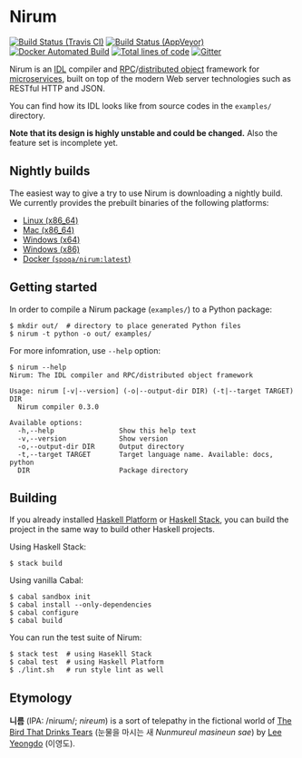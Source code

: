 Nirum
=====

[![Build Status (Travis CI)][ci-svg]][ci]
[![Build Status (AppVeyor)][ciw-svg]][ciw]
[![Docker Automated Build][docker-svg]][docker]
[![Total lines of code][loc]][repo]
[![Gitter][chat-svg]][chat]

[ci-svg]: https://travis-ci.org/spoqa/nirum.svg
[ci]: https://travis-ci.org/spoqa/nirum
[ciw-svg]: https://ci.appveyor.com/api/projects/status/jf9bsrnalcb1xrp0?svg=true
[ciw]: https://ci.appveyor.com/project/dahlia/nirum-k5n5y
[docker]: https://hub.docker.com/r/spoqa/nirum/
[docker-svg]: https://img.shields.io/docker/automated/spoqa/nirum.svg
[loc]: https://tokei.rs/b1/github/spoqa/nirum
[repo]: https://github.com/spoqa/nirum
[chat-svg]: https://badges.gitter.im/spoqa/nirum.svg
[chat]: https://gitter.im/spoqa/nirum?utm_source=badge&utm_medium=badge&utm_campaign=pr-badge

Nirum is an [IDL][1] compiler and [RPC][2]/[distributed object][3] framework
for [microservices][4], built on top of the modern Web server technologies
such as RESTful HTTP and JSON.

You can find how its IDL looks like from source codes in the `examples/`
directory.

**Note that its design is highly unstable and could be changed.**
Also the feature set is incomplete yet.

[1]: https://en.wikipedia.org/wiki/Interface_description_language
[2]: https://en.wikipedia.org/wiki/Remote_procedure_call
[3]: https://en.wikipedia.org/wiki/Distributed_object
[4]: https://en.wikipedia.org/wiki/Microservices


Nightly builds
--------------

The easiest way to give a try to use Nirum is downloading a nightly build.
We currently provides the prebuilt binaries of the following platforms:

- [Linux (x86_64)](https://nightly-builds.nirum.org/travis-builds/nirum-linux-x86_64)
- [Mac (x86_64)](https://nightly-builds.nirum.org/travis-builds/nirum-darwin-x86_64)
- [Windows (x64)](https://ci.appveyor.com/api/projects/dahlia/nirum-k5n5y/artifacts/nirum-win-x64.exe?job=Platform%3A%20x64&branch=master)
- [Windows (x86)](https://ci.appveyor.com/api/projects/dahlia/nirum-k5n5y/artifacts/nirum-win-x86.exe?job=Platform%3A%20x86&branch=master)
- [Docker (`spoqa/nirum:latest`)][docker]


Getting started
---------------

In order to compile a Nirum package (`examples/`) to a Python package:

    $ mkdir out/  # directory to place generated Python files
    $ nirum -t python -o out/ examples/

For more infomration, use `--help` option:

    $ nirum --help
    Nirum: The IDL compiler and RPC/distributed object framework

    Usage: nirum [-v|--version] (-o|--output-dir DIR) (-t|--target TARGET) DIR
      Nirum compiler 0.3.0

    Available options:
      -h,--help                Show this help text
      -v,--version             Show version
      -o,--output-dir DIR      Output directory
      -t,--target TARGET       Target language name. Available: docs, python
      DIR                      Package directory

Building
--------

If you already installed [Haskell Platform][5] or [Haskell Stack][6],
you can build the project in the same way to build other Haskell projects.

Using Haskell Stack:

    $ stack build

Using vanilla Cabal:

    $ cabal sandbox init
    $ cabal install --only-dependencies
    $ cabal configure
    $ cabal build

You can run the test suite of Nirum:

    $ stack test  # using Hasekll Stack
    $ cabal test  # using Haskell Platform
    $ ./lint.sh   # run style lint as well

[5]: https://www.haskell.org/platform/
[6]: https://www.haskellstack.org/


Etymology
---------

**니름** (IPA: /niɾɯm/; *nireum*) is a sort of telepathy in the fictional world
of [The Bird That Drinks Tears][7] (눈물을 마시는 새 *Nunmureul masineun sae*)
by [Lee Yeongdo][8] (이영도).

[7]: https://en.wikipedia.org/wiki/The_Bird_That_Drinks_Tears
[8]: https://en.wikipedia.org/wiki/Lee_Yeongdo
